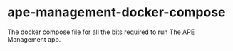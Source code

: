# ape-management-docker-compose

The docker compose file for all the bits required to run The APE Management app.
